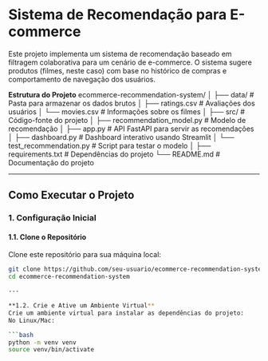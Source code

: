# Sistema de Recomendação para E-commerce

Este projeto implementa um sistema de recomendação baseado em filtragem colaborativa para um cenário de e-commerce. O sistema sugere produtos (filmes, neste caso) com base no histórico de compras e comportamento de navegação dos usuários.

**Estrutura do Projeto**
ecommerce-recommendation-system/
│
├── data/                     # Pasta para armazenar os dados brutos
│   ├── ratings.csv           # Avaliações dos usuários
│   └── movies.csv            # Informações sobre os filmes
│
├── src/                      # Código-fonte do projeto
│   ├── recommendation_model.py  # Modelo de recomendação
│   ├── app.py                # API FastAPI para servir as recomendações
│   ├── dashboard.py          # Dashboard interativo usando Streamlit
│   └── test_recommendation.py # Script para testar o modelo
│
├── requirements.txt          # Dependências do projeto
└── README.md                 # Documentação do projeto


---

## Como Executar o Projeto

### 1. Configuração Inicial

#### 1.1. Clone o Repositório

Clone este repositório para sua máquina local:

```bash
git clone https://github.com/seu-usuario/ecommerce-recommendation-system.git
cd ecommerce-recommendation-system

---

**1.2. Crie e Ative um Ambiente Virtual**
Crie um ambiente virtual para instalar as dependências do projeto:
No Linux/Mac:

```bash
python -m venv venv
source venv/bin/activate
